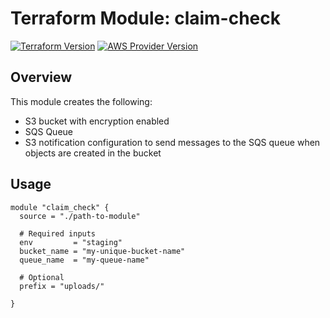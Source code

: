 # Terraform Module: claim-check

[![Terraform Version](https://img.shields.io/badge/Terraform-1.0.0+-blue.svg)](https://www.terraform.io/)
[![AWS Provider Version](https://img.shields.io/badge/AWS-5.0+-orange.svg)](https://registry.terraform.io/providers/hashicorp/aws/latest/docs)

## Overview

This module creates the following:
- S3 bucket with encryption enabled
- SQS Queue
- S3 notification configuration to send messages to the SQS queue when objects are created in the bucket

## Usage

```hcl
module "claim_check" {
  source = "./path-to-module"

  # Required inputs
  env         = "staging"
  bucket_name = "my-unique-bucket-name"
  queue_name  = "my-queue-name"
  
  # Optional  
  prefix = "uploads/"

}
```